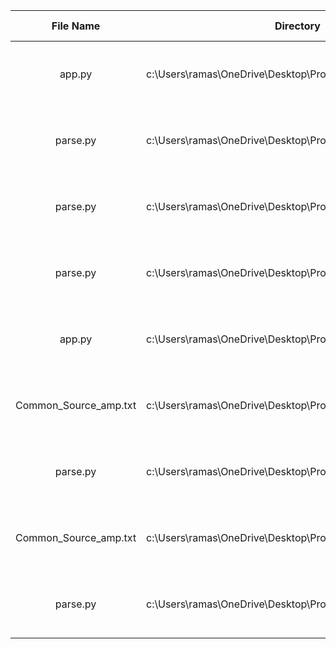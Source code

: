 | File Name | Directory | Files affected | Time Stamp |
|:---:|:---:|:---:|:---:|
| app.py | c:\Users\ramas\OneDrive\Desktop\Programs\Python\Startup101 | 15 | Sat, 01 Mar 2025 10:23:46 GMT |
| parse.py | c:\Users\ramas\OneDrive\Desktop\Programs\Python\Startup101 | 41 | Sat, 01 Mar 2025 10:53:46 GMT |
| parse.py | c:\Users\ramas\OneDrive\Desktop\Programs\Python\Startup101 | 96 | Sat, 01 Mar 2025 11:23:46 GMT |
| parse.py | c:\Users\ramas\OneDrive\Desktop\Programs\Python\Startup101 | 95 | Sat, 01 Mar 2025 11:53:46 GMT |
| app.py | c:\Users\ramas\OneDrive\Desktop\Programs\Python\Startup101 | 156 | Sat, 01 Mar 2025 12:53:36 GMT |
| Common_Source_amp.txt | c:\Users\ramas\OneDrive\Desktop\Programs\Python\Startup101 | 8 | Sat, 01 Mar 2025 13:39:03 GMT |
| parse.py | c:\Users\ramas\OneDrive\Desktop\Programs\Python\Startup101 | 8 | Sat, 01 Mar 2025 14:09:03 GMT |
| Common_Source_amp.txt | c:\Users\ramas\OneDrive\Desktop\Programs\Python\Startup101 | 197 | Sat, 01 Mar 2025 14:39:03 GMT |
| parse.py | c:\Users\ramas\OneDrive\Desktop\Programs\Python\Startup101 | 141 | Sat, 01 Mar 2025 15:09:03 GMT |
